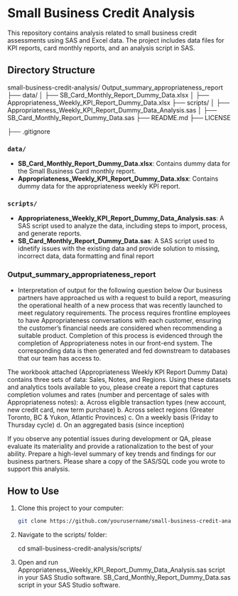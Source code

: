 # Small Business Credit Analysis

This repository contains analysis related to small business credit assessments using SAS and Excel data. The project includes data files for KPI reports, card monthly reports, and an analysis script in SAS.

## Directory Structure

small-business-credit-analysis/ 
Output_summary_appropriateness_report
├── data/ 
│ ├── SB_Card_Monthly_Report_Dummy_Data.xlsx 
│ ├── Appropriateness_Weekly_KPI_Report_Dummy_Data.xlsx 
├── scripts/ 
│ ├── Appropriateness_Weekly_KPI_Report_Dummy_Data_Analysis.sas
│ ├── SB_Card_Monthly_Report_Dummy_Data.sas 
├── README.md
├── LICENSE 

├── .gitignore



### `data/`
- **SB_Card_Monthly_Report_Dummy_Data.xlsx**: Contains dummy data for the Small Business Card monthly report.
- **Appropriateness_Weekly_KPI_Report_Dummy_Data.xlsx**: Contains dummy data for the appropriateness weekly KPI report.

### `scripts/`
- **Appropriateness_Weekly_KPI_Report_Dummy_Data_Analysis.sas**: A SAS script used to analyze the data, including steps to import, process, and generate reports.
- **SB_Card_Monthly_Report_Dummy_Data.sas**: A SAS script used to idnetify issues with the existing data and provide solution to missing, incorrect data, data formatting and final report

### Output_summary_appropriateness_report 
- Interpretation of output for the following question below
 Our business partners have approached us with a request to build a report, measuring the operational health of a new process that was recently launched to meet regulatory requirements. The process requires frontline employees to have Appropriateness conversations with each customer, ensuring the customer’s financial needs are considered when recommending a suitable product. Completion of this process is evidenced through the completion of Appropriateness notes in our front-end system. The corresponding data is then generated and fed downstream to databases that our team has access to.

The workbook attached (Appropriateness Weekly KPI Report Dummy Data) contains three sets of data: Sales, Notes, and Regions. Using these datasets and analytics tools available to you, please create a report that captures completion volumes and rates (number and percentage of sales with Appropriateness notes):
a.	Across eligible transaction types (new account, new credit card, new term purchase)
b.	Across select regions (Greater Toronto, BC & Yukon, Atlantic Provinces)
c.	On a weekly basis (Friday to Thursday cycle)
d.	On an aggregated basis (since inception)

If you observe any potential issues during development or QA, please evaluate its materiality and provide a rationalization to the best of your ability. Prepare a high-level summary of key trends and findings for our business partners. Please share a copy of the SAS/SQL code you wrote to support this analysis.



## How to Use

1. Clone this project to your computer:
   ```bash
   git clone https://github.com/yourusername/small-business-credit-analysis.git

2. Navigate to the scripts/ folder:

    cd small-business-credit-analysis/scripts/

3. Open and run
    Appropriateness_Weekly_KPI_Report_Dummy_Data_Analysis.sas script in your SAS Studio software.
    SB_Card_Monthly_Report_Dummy_Data.sas script in your SAS Studio software.


